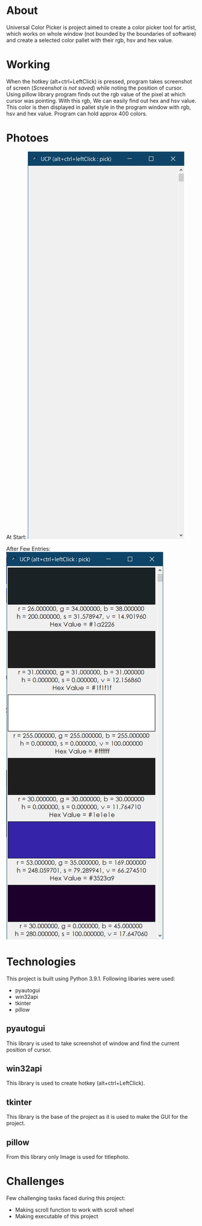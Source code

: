 # About
Universal Color Picker is project aimed to create a color picker tool for artist, which works on whole window (not bounded by the boundaries of software) and create a selected color pallet with their rgb, hsv and hex value.

# Working 
When the hotkey (alt+ctrl+LeftClick) is pressed, program takes screenshot of screen (_Screenshot is not saved_) while noting the position of cursor. Using pillow library program finds out the rgb value of the pixel at which cursor was pointing. With this rgb, We can easily find out hex and hsv value. This color is then displayed in pallet style in the program window with rgb, hsv and hex value. Program can hold approx 400 colors.

# Photoes
At Start:
![startpic](https://github.com/RishabhRathi-Dev/Universal-Color-Picker/blob/main/pics/startpic.jpg)

After Few Entries:
![AfterPic](https://github.com/RishabhRathi-Dev/Universal-Color-Picker/blob/main/pics/aftercollectionpic.jpg)

# Technologies
This project is built using Python 3.9.1. Following libaries were used:
* pyautogui
* win32api
* tkinter
* pillow

## pyautogui
This library is used to take screenshot of window and find the current position of cursor.

## win32api
This library is used to create hotkey (alt+ctrl+LeftClick).

## tkinter
This library is the base of the project as it is used to make the GUI for the project.

## pillow
From this library only Image is used for titlephoto.

# Challenges
Few challenging tasks faced during this project:
* Making scroll function to work with scroll wheel
* Making executable of this project